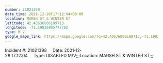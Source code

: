 ```yaml
---
number: 21021398
date_time: 2021-12-28T17:12:04+00:00
location: MARSH ST & WINTER ST
latitude: 42.40636006109713
longitude: -71.19820995777762
type: M V
google_maps_link: https://maps.google.com/?q=42.40636006109713,-71.19820995777762
---
```


Incident #: 21021398     Date: 2021‐12‐28 17:12:04     Type: DISABLED M/V;;;Location: MARSH ST & WINTER ST;;;
